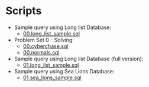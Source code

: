 # Scripts
- Sample query using Long list Database:
  - [00.long_list_sample.sql](./00.long_list_sample.sql)
- Problem Set 0 - Solving:
  - [00.cyberchase.sql](./00.cyberchase.sql)
  - [00.normals.sql](./00.normals.sql)
- Sample query using Long list Database (full version):
  - [01.long_list_sample.sql](./01.long_list_sample.sql)
- Sample query using Sea Lions Database:
  - [01.sea_lions_sample.sql](./01.sea_lions_sample.sql)

